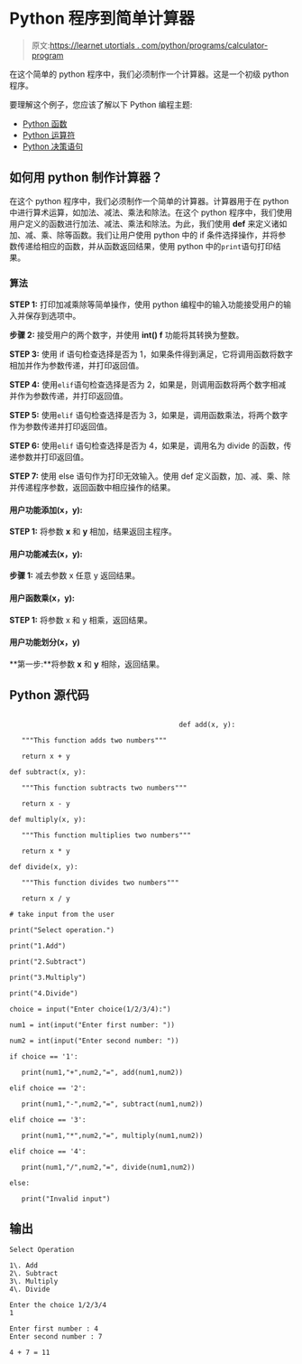 # Python 程序到简单计算器

> 原文:[https://learnet utortials . com/python/programs/calculator-program](https://learnetutorials.com/python/programs/calculator-program)

在这个简单的 python 程序中，我们必须制作一个计算器。这是一个初级 python 程序。

要理解这个例子，您应该了解以下 Python 编程主题:

*   [Python 函数](../../python/python-functions-tutorials "Python functions")
*   [Python 运算符](../../python/python-operators "Operators in Python")
*   [Python 决策语句](../../python/decision-making-statements "Python decision making statements")

## 如何用 python 制作计算器？

在这个 python 程序中，我们必须制作一个简单的计算器。计算器用于在 python 中进行算术运算，如加法、减法、乘法和除法。在这个 python 程序中，我们使用用户定义的函数进行加法、减法、乘法和除法。为此，我们使用 **def** 来定义诸如加、减、乘、除等函数。我们让用户使用 python 中的 if 条件选择操作，并将参数传递给相应的函数，并从函数返回结果，使用 python 中的`print`语句打印结果。

### 算法

**STEP 1:** 打印加减乘除等简单操作，使用 python 编程中的输入功能接受用户的输入并保存到选项中。

**步骤 2:** 接受用户的两个数字，并使用 **int() f** 功能将其转换为整数。

**STEP 3:** 使用 if 语句检查选择是否为 1，如果条件得到满足，它将调用函数将数字相加并作为参数传递，并打印返回值。

**STEP 4:** 使用`elif`语句检查选择是否为 2，如果是，则调用函数将两个数字相减并作为参数传递，并打印返回值。

**STEP 5:** 使用`elif` 语句检查选择是否为 3，如果是，调用函数乘法，将两个数字作为参数传递并打印返回值。

**STEP 6:** 使用`elif` 语句检查选择是否为 4，如果是，调用名为 divide 的函数，传递参数并打印返回值。

**STEP 7:** 使用 else 语句作为打印无效输入。使用 def 定义函数，加、减、乘、除并传递程序参数，返回函数中相应操作的结果。

#### **用户功能添加(x，y):**

**STEP 1:** 将参数 **x** 和 **y** 相加，结果返回主程序。

#### **用户功能减去(x，y):**

**步骤 1:** 减去参数 x 任意 y 返回结果。

#### **用户函数乘(x，y):**

**STEP 1:** 将参数 x 和 y 相乘，返回结果。

#### **用户功能划分(x，y)**

**第一步:**将参数 **x** 和 **y** 相除，返回结果。

## Python 源代码

```

                                          def add(x, y):  

   """This function adds two numbers"""

   return x + y 

def subtract(x, y): 

   """This function subtracts two numbers""" 

   return x - y 

def multiply(x, y): 

   """This function multiplies two numbers""" 

   return x * y 

def divide(x, y): 

   """This function divides two numbers"""  

   return x / y  

# take input from the user  

print("Select operation.")  

print("1.Add")  

print("2.Subtract")  

print("3.Multiply")  

print("4.Divide")  

choice = input("Enter choice(1/2/3/4):")  

num1 = int(input("Enter first number: "))  

num2 = int(input("Enter second number: "))  

if choice == '1':  

   print(num1,"+",num2,"=", add(num1,num2))  

elif choice == '2':  

   print(num1,"-",num2,"=", subtract(num1,num2))  

elif choice == '3':  

   print(num1,"*",num2,"=", multiply(num1,num2))  

elif choice == '4':  

   print(num1,"/",num2,"=", divide(num1,num2))  

else:  

   print("Invalid input") 

```

## 输出

```
Select Operation

1\. Add
2\. Subtract
3\. Multiply
4\. Divide

Enter the choice 1/2/3/4
1

Enter first number : 4
Enter second number : 7

4 + 7 = 11
```